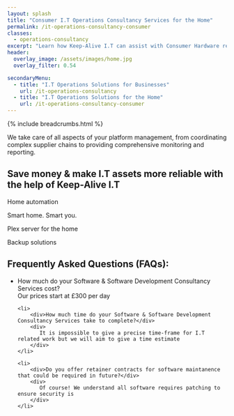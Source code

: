 ```yaml
---
layout: splash
title: "Consumer I.T Operations Consultancy Services for the Home"
permalink: /it-operations-consultancy-consumer
classes:
  - operations-consultancy
excerpt: "Learn how Keep-Alive I.T can assist with Consumer Hardware recommendations for individuals, or implement Hardware solutions for your home that's backed by strong I.T support."
header:
  overlay_image: /assets/images/home.jpg
  overlay_filter: 0.54

secondaryMenu:
  - title: "I.T Operations Solutions for Businesses"
    url: /it-operations-consultancy
  - title: "I.T Operations Solutions for the Home"
    url: /it-operations-consultancy-consumer
---
```


{% include breadcrumbs.html %}

<p>We take care of all aspects of your platform management, from coordinating complex supplier chains to providing comprehensive monitoring and reporting.</p>

## Save money & make I.T assets more reliable with the help of Keep-Alive I.T
Home automation

Smart home. Smart you.

Plex server for the home

Backup solutions

<div class="divider div-transparent div-arrow-down"></div>

<h2>Frequently Asked Questions (FAQs):</h2>
<ul id="my-accordion" class="accordionjs">
    <li>
        <div>How much do your Software & Software Development Consultancy Services cost?</div>
        <div>
            Our prices start at £300 per day
        </div>
    </li>

    <li>
        <div>How much time do your Software & Software Development Consultancy Services take to complete?</div>
        <div>
           It is impossible to give a precise time-frame for I.T related work but we will aim to give a time estimate
        </div>
    </li>

    <li>
        <div>Do you offer retainer contracts for software maintanence that could be required in future?</div>
        <div>
           Of course! We understand all software requires patching to ensure security is 
        </div>
    </li>
</ul>